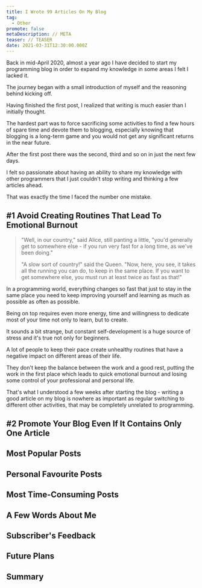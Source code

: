 ```yaml
---
title: I Wrote 99 Articles On My Blog
tag:
  - Other
promote: false
metaDescription: // META
teaser: // TEASER
date: 2021-03-31T12:30:00.000Z
---
```

Back in mid-April 2020, almost a year ago I have decided to start my programming blog in order to expand my knowledge in some areas I felt I lacked it.

The journey began with a small introduction of myself and the reasoning behind kicking off.

Having finished the first post, I realized that writing is much easier than I initially thought.

The hardest part was to force sacrificing some activities to find a few hours of spare time and devote them to blogging, especially knowing that blogging is a long-term game and you would not get any significant returns in the near future.

After the first post there was the second, third and so on in just the next few days.

I felt so passionate about having an ability to share my knowledge with other programmers that I just couldn't stop writing and thinking a few articles ahead.

That was exactly the time I faced the number one mistake.

## \#1 Avoid Creating Routines That Lead To Emotional Burnout

> "Well, in our country," said Alice, still panting a little, "you'd generally get to somewhere else - if you run very fast for a long time, as we've been doing."
>
> "A slow sort of country!" said the Queen. "Now, here, you see, it takes all the running you can do, to keep in the same place. If you want to get somewhere else, you must run at least twice as fast as that!"

In a programming world, everything changes so fast that just to stay in the same place you need to keep improving yourself and learning as much as possible as often as possible.

Being on top requires even more energy, time and willingness to dedicate most of your time not only to learn, but to create.

It sounds a bit strange, but constant self-development is a huge source of stress and it's true not only for beginners.

A lot of people to keep their pace create unhealthy routines that have a negative impact on different areas of their life.

They don't keep the balance between the work and a good rest, putting the work in the first place which leads to quick emotional burnout and losing some control of your professional and personal life.

That's what I understood a few weeks after starting the blog - writing a good article on my blog is nowhere as important as regular switching to different other activities, that may be completely unrelated to programming.

## \#2 Promote Your Blog Even If It Contains Only One Article

## Most Popular Posts

## Personal Favourite Posts

## Most Time-Consuming Posts

## A Few Words About Me

## Subscriber's Feedback

## Future Plans

## Summary